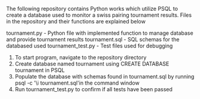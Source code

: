 The following repository contains Python works which utilize PSQL to create a database used to monitor a swiss pairing tournament results. Files in the repository and their functions are explained below

tournament.py - Python file with implemented function to manage database and provide tournament results
tournament.sql - SQL schemas for the databased used
tournament_test.py - Test files used for debugging

1. To start program, navigate to the repository directory
2. Create database named tournament using CREATE DATABASE tournament in PSQL
3. Populate the database with schemas found in tournament.sql by running psql -c '\i tournament.sql'in the command window
4. Run tournament_test.py to confirm if all tests have been passed
